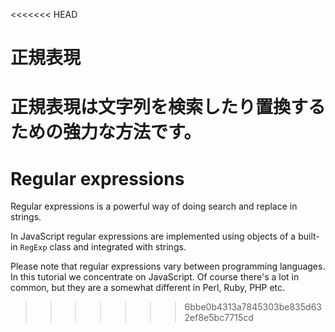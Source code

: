 <<<<<<< HEAD
# 正規表現

正規表現は文字列を検索したり置換するための強力な方法です。
=======
# Regular expressions

Regular expressions is a powerful way of doing search and replace in strings.

In JavaScript regular expressions are implemented using objects of a built-in `RegExp` class and integrated with strings.

Please note that regular expressions vary between programming languages. In this tutorial we concentrate on JavaScript. Of course there's a lot in common, but they are a somewhat different in Perl, Ruby, PHP etc.
>>>>>>> 6bbe0b4313a7845303be835d632ef8e5bc7715cd
